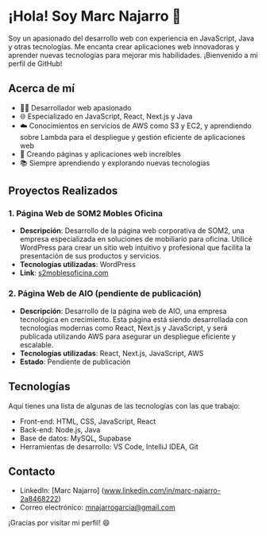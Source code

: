 # ¡Hola! Soy Marc Najarro 👋

Soy un apasionado del desarrollo web con experiencia en JavaScript, Java y otras tecnologías. Me encanta crear aplicaciones web innovadoras y aprender nuevas tecnologías para mejorar mis habilidades. ¡Bienvenido a mi perfil de GitHub!

## Acerca de mí

- 👨‍💻 Desarrollador web apasionado
- 🌐 Especializado en JavaScript, React, Next.js y Java
- ☁️ Conocimientos en servicios de AWS como S3 y EC2, y aprendiendo sobre Lambda para el despliegue y gestión eficiente de aplicaciones web
- 🚀 Creando páginas y aplicaciones web increíbles
- 📚 Siempre aprendiendo y explorando nuevas tecnologías


## Proyectos Realizados

### 1. Página Web de SOM2 Mobles Oficina
- **Descripción**: Desarrollo de la página web corporativa de SOM2, una empresa especializada en soluciones de mobiliario para oficina. Utilicé WordPress para crear un sitio web intuitivo y profesional que facilita la presentación de sus productos y servicios.
- **Tecnologías utilizadas**: WordPress
- **Link**: [s2moblesoficina.com](https://s2moblesoficina.com/)

### 2. Página Web de AIO (pendiente de publicación)
- **Descripción**: Desarrollo de la página web de AIO, una empresa tecnológica en crecimiento. Esta página está siendo desarrollada con tecnologías modernas como React, Next.js y JavaScript, y será publicada utilizando AWS para asegurar un despliegue eficiente y escalable.
- **Tecnologías utilizadas**: React, Next.js, JavaScript, AWS
- **Estado**: Pendiente de publicación


## Tecnologías

Aquí tienes una lista de algunas de las tecnologías con las que trabajo:

- Front-end: HTML, CSS, JavaScript, React
- Back-end: Node.js, Java
- Base de datos: MySQL, Supabase
- Herramientas de desarrollo: VS Code, IntelliJ IDEA, Git

## Contacto

- LinkedIn: [Marc Najarro] (www.linkedin.com/in/marc-najarro-2a8468222)
- Correo electrónico: mnajarrogarcia@gmail.com


¡Gracias por visitar mi perfil! 😄
